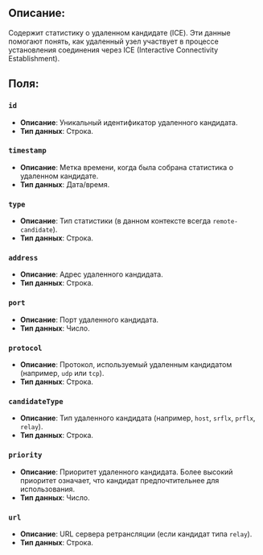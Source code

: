 ## Описание: 

Содержит статистику о удаленном кандидате (ICE). Эти данные помогают понять, как удаленный узел участвует в процессе установления соединения через ICE (Interactive Connectivity Establishment).

## Поля:

### `id`

- **Описание**: Уникальный идентификатор удаленного кандидата.
- **Тип данных**: Строка.

### `timestamp`

- **Описание**: Метка времени, когда была собрана статистика о удаленном кандидате.
- **Тип данных**: Дата/время.

### `type`

- **Описание**: Тип статистики (в данном контексте всегда `remote-candidate`).
- **Тип данных**: Строка.

### `address`

- **Описание**: Адрес удаленного кандидата.
- **Тип данных**: Строка.

### `port`

- **Описание**: Порт удаленного кандидата.
- **Тип данных**: Число.

### `protocol`

- **Описание**: Протокол, используемый удаленным кандидатом (например, `udp` или `tcp`).
- **Тип данных**: Строка.

### `candidateType`

- **Описание**: Тип удаленного кандидата (например, `host`, `srflx`, `prflx`, `relay`).
- **Тип данных**: Строка.

### `priority`

- **Описание**: Приоритет удаленного кандидата. Более высокий приоритет означает, что кандидат предпочтительнее для использования.
- **Тип данных**: Число.

### `url`

- **Описание**: URL сервера ретрансляции (если кандидат типа `relay`).
- **Тип данных**: Строка.
